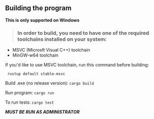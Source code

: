 ## Building the program
**This is only supported on Windows**

> ### In order to build, you need to have one of the required toolchains installed on your system:
- MSVC (Microsft Visual C++) toolchain
- MinGW-w64 toolchain

If you'd like to use MSVC toolchain, run this command before building:
>
```
 rustup default stable-msvc
```
>


Build .exe (no release version): `cargo build`

Run program: `cargo run`

To run tests: `cargo test`

***MUST BE RUN AS ADMINISTRATOR***

